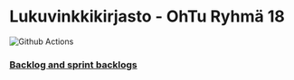 # Lukuvinkkikirjasto - OhTu Ryhmä 18
![Github Actions](https://github.com/H4m5t3r/Lukuvinkkikirjasto/workflows/Java%20CI%20with%20Gradle/badge.svg)

### [Backlog and sprint backlogs](https://docs.google.com/spreadsheets/d/1Rs7nCo8a6hoiPlCnYz-FaLVGR1mB95siMJL3hFFB-oc)
